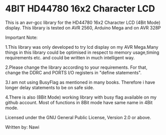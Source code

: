 # 4BIT HD44780 16x2 Character LCD

This is an avr-gcc library for the HD44780 16x2 Character LCD (4Bit Mode) display.
This library is tested on AVR 2560, Arduino Mega and on AVR 328P

Important Note:

1.This library was only developed to try lcd display on my AVR Mega.Many things in this library could be optimised 
in respect to memory usage,timing requirements etc. and could be written in much intelligent way.

2.Please change the library according to your requirements. For that, change  the DDRC and PORTS I/O registers in
"define statements".

3.I am not using BusyFlag as mentioned in many books. Therefore i have  longer delay statements to be on safe side.

4.There is also (8Bit Mode) working library with busy flag available on my github account. 
Most of functions in 8Bit mode have same name in 4Bit mode.



Licensed under the GNU General Public License, Version 2.0 or above.

Written by: Nawi

